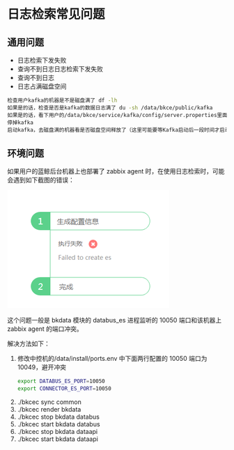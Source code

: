 # 日志检索常见问题

## 通用问题

- 日志检索下发失败
- 查询不到日志日志检索下发失败
- 查询不到日志
- 日志占满磁盘空间

```bash
检查用户kafka的机器是不是磁盘满了 df -lh
如果是的话，检查是否是kafka的数据日志满了 du -sh /data/bkce/public/kafka
如果是的话，看下用户的/data/bkce/service/kafka/config/server.properties里面是否有log.retention.bytes配置，如果没有的话加上log.retention.bytes=21474836480
停掉kafka
启动kafka，去磁盘满的机器看是否磁盘空间释放了（这里可能要等Kafka启动后一段时间才启动，刚才操作大约10分钟）
```

## 环境问题

如果用户的蓝鲸后台机器上也部署了 zabbix agent 时，在使用日志检索时，可能会遇到如下截图的错误：

![failed create es](../assets/bk_log_search_failed_create_es.png)

这个问题一般是 bkdata 模块的 databus_es 进程监听的 10050 端口和该机器上 zabbix agent 的端口冲突。

解决方法如下：

1. 修改中控机的/data/install/ports.env 中下面两行配置的 10050 端口为 10049，避开冲突
    ```bash
    export DATABUS_ES_PORT=10050
    export CONNECTOR_ES_PORT=10050
    ```
2. ./bkcec sync common
3. ./bkcec render bkdata
4. ./bkcec stop bkdata databus
5. ./bkcec start bkdata databus
6. ./bkcec stop bkdata dataapi
7. ./bkcec start bkdata dataapi
